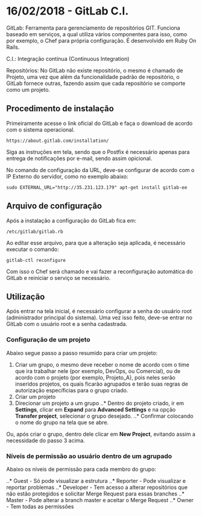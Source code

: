 # 16/02/2018 - GitLab C.I.

GitLab: Ferramenta para gerenciamento de repositórios GIT.
Funciona baseado em serviços, a qual utiliza vários componentes para isso, como por exemplo, o Chef para própria configuração.
É desenvolvido em Ruby On Rails.

C.I.: Integração contínua (Continuous Integration)

Repositórios: No GitLab não existe repositório, o mesmo é chamado de Projeto, uma vez que além da funcionalidade padrão de repositório, o GitLab fornece outras, fazendo assim que cada repositório se comporte como um projeto.


## Procedimento de instalação
Primeiramente acesse o link oficial do GitLab e faça o download de acordo com o sistema operacional.
```
https://about.gitlab.com/installation/
```

Siga as instruções em tela, sendo que o Postfix é necessário apenas para entrega de notificações por e-mail, sendo assim opicional.

No comando de configuração da URL, deve-se configurar de acordo com o IP Externo do servidor, como no exemplo abaixo:
```
sudo EXTERNAL_URL="http://35.231.123.179" apt-get install gitlab-ee
```

## Arquivo de configuração
Após a instalação a configuração do GitLab fica em:
```
/etc/gitlab/gitlab.rb
```

Ao editar esse arquivo, para que a alteração seja aplicada, é necessário executar o comando:
```
gitlab-ctl reconfigure
```

Com isso o Chef será chamado e vai fazer a reconfiguração automática do GitLab e reiniciar o serviço se necessário.

## Utilização

Após entrar na tela inicial, é necessário configurar a senha do usuário root (administrador principal do sistema).
Uma vez isso feito, deve-se entrar no GitLab com o usuário root e a senha cadastrada.

### Configuração de um projeto

Abaixo segue passo a passo resumido para criar um projeto:

1. Criar um grupo, o mesmo deve receber o nome de acordo com o time que ira trabalhar nele (por exemplo, DevOps, ou Comercial), ou de acordo com o projeto (por exemplo, Projeto_A), pois neles serão inseridos projetos, os quais ficarão agrupados e terão suas regras de autorização específicias para o grupo criado.
2. Criar um projeto
3. Direcionar um projeto a um grupo
..* Dentro do projeto criado, ir em **Settings**, clicar em **Expand** para **Advanced Settings** e na opção **Transfer project**, selecionar o grupo desejado.
..* Confirmar colocando o nome do grupo na tela que se abre.

Ou, após criar o grupo, dentro dele clicar em **New Project**, evitando assim a necessidade do passo 3 acima.

### Níveis de permissão ao usuário dentro de um agrupado

Abaixo os níveis de permissão para cada membro do grupo:

..* Guest - Só pode visualizar a estrutura
..* Reporter - Pode visualizar e reportar problemas
..* Developer - Tem acesso a alterar repositórios que não estão protegidos e solicitar Merge Request para essas branches
..* Master - Pode alterar a branch master e aceitar o Merge Request
..* Owner - Tem todas as permissões
